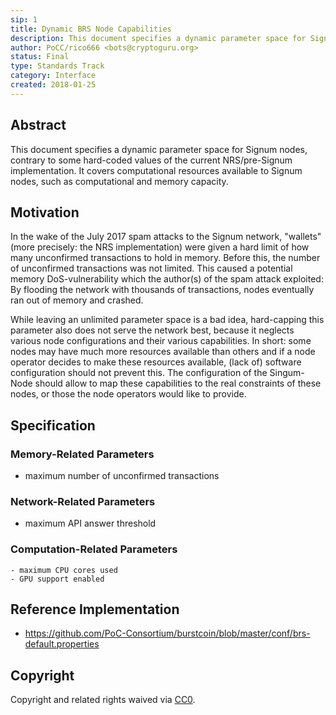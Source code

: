 ```yaml
---
sip: 1
title: Dynamic BRS Node Capabilities
description: This document specifies a dynamic parameter space for Signum nodes
author: PoCC/rico666 <bots@cryptoguru.org>
status: Final
type: Standards Track
category: Interface
created: 2018-01-25
---
```


## Abstract
This document specifies a dynamic parameter space for Signum nodes, contrary to some hard-coded values of the current NRS/pre-Signum implementation. It covers computational resources available to Signum nodes, such as computational and memory capacity.

## Motivation
In the wake of the July 2017 spam attacks to the Signum network, "wallets" (more precisely: the NRS implementation) were given a hard limit of how many unconfirmed transactions to hold in memory. Before this, the number of unconfirmed transactions was not limited. This caused a potential memory DoS-vulnerability which the author(s) of the spam attack exploited: By flooding the network with thousands of transactions, nodes eventually ran out of memory and crashed.

While leaving an unlimited parameter space is a bad idea, hard-capping this parameter also does not serve the network best, because it neglects various node configurations and their various capabilities. In short: some nodes may have much more resources available than others and if a node operator decides to make these resources available, (lack of) software configuration should not prevent this. The configuration of the Singum-Node should allow to map these capabilities to the real constraints of these nodes, or those the node operators would like to provide.

## Specification

### Memory-Related Parameters

   - maximum number of unconfirmed transactions

### Network-Related Parameters

   - maximum API answer threshold

### Computation-Related Parameters

    - maximum CPU cores used
    - GPU support enabled


## Reference Implementation
 - https://github.com/PoC-Consortium/burstcoin/blob/master/conf/brs-default.properties


## Copyright
Copyright and related rights waived via [CC0](https://creativecommons.org/publicdomain/zero/1.0/).

